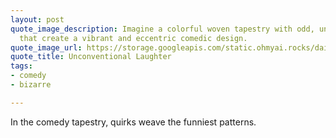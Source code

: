 ```yaml
---
layout: post
quote_image_description: Imagine a colorful woven tapestry with odd, unique patterns
  that create a vibrant and eccentric comedic design.
quote_image_url: https://storage.googleapis.com/static.ohmyai.rocks/daily/2024-04-13.jpg
quote_title: Unconventional Laughter
tags:
- comedy
- bizarre

---
```


In the comedy tapestry, quirks weave the funniest patterns.